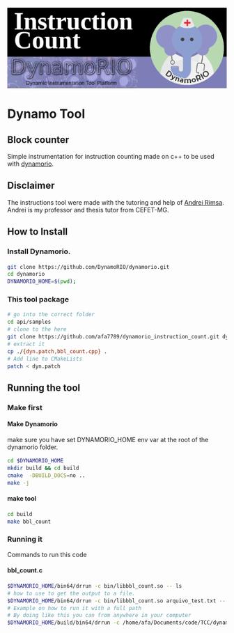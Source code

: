 ![!Theme Image](resources/tool_header.png)
# Dynamo Tool
## Block counter
Simple instrumentation for instruction counting made on c++ to be used with [dynamorio](https://dynamorio.org/).

## Disclaimer

The instructions tool were made with the tutoring and help of [Andrei Rimsa](http://rimsa.com.br/page/). Andrei is my professor and thesis tutor from CEFET-MG.

## How to Install

### Install Dynamorio.

```bash
git clone https://github.com/DynamoRIO/dynamorio.git
cd dynamorio
DYNAMORIO_HOME=$(pwd);
```

### This tool package

```bash
# go into the correct folder
cd api/samples
# clone to the here
git clone https://github.com/afa7789/dynamorio_instruction_count.git dynamo_tool
# extract it
cp ./{dyn.patch,bbl_count.cpp} .
# Add line to CMakeLists
patch < dyn.patch
```
## Running the tool

### Make first

#### Make Dynamorio

make sure you have set DYNAMORIO_HOME env var at the root of the dynamorio folder.

```bash
cd $DYNAMORIO_HOME
mkdir build && cd build
cmake  -DBUILD_DOCS=no ..
make -j
```

#### make tool

```bash
cd build
make bbl_count
```
### Running it
Commands to run this code
#### bbl_count.c

```bash
$DYNAMORIO_HOME/bin64/drrun -c bin/libbbl_count.so -- ls 
# how to use to get the output to a file.
$DYNAMORIO_HOME/bin64/drrun -c bin/libbbl_count.so arquivo_test.txt -- ls 
# Example on how to run it with a full path
# By doing like this you can from anywhere in your computer
$DYNAMORIO_HOME/build/bin64/drrun -c /home/afa/Documents/code/TCC/dynamorio/dynamorio/build/api/samples/../bin/libbbl_count.so -- ls 
```

